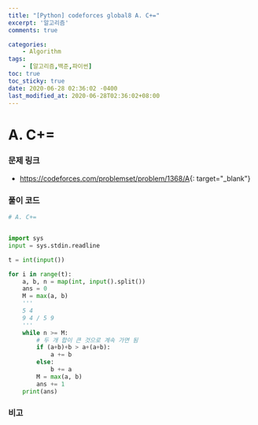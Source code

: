 ```yaml
---
title: "[Python] codeforces global8 A. C+="
excerpt: '알고리즘'
comments: true

categories:
    - Algorithm
tags:
    - [알고리즘,백준,파이썬]
toc: true
toc_sticky: true
date: 2020-06-28 02:36:02 -0400
last_modified_at: 2020-06-28T02:36:02+08:00
---
```


# A. C+=

### 문제 링크

- <https://codeforces.com/problemset/problem/1368/A>{: target="\_blank"}

### 풀이 코드

```python
# A. C+=


import sys
input = sys.stdin.readline

t = int(input())

for i in range(t):
    a, b, n = map(int, input().split())
    ans = 0
    M = max(a, b)
    '''
    5 4
    9 4 / 5 9
    '''
    while n >= M:
        # 두 개 합이 큰 것으로 계속 가면 됨
        if (a+b)+b > a+(a+b):
            a += b
        else:
            b += a
        M = max(a, b)
        ans += 1
    print(ans)
```

### 비고
